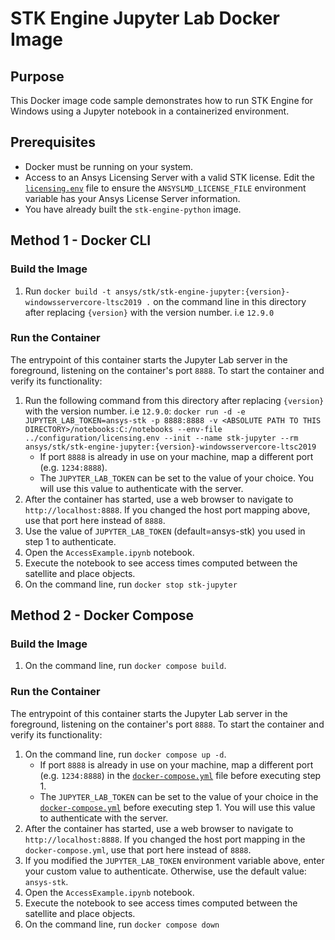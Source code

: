 # STK Engine Jupyter Lab Docker Image

## Purpose

This Docker image code sample demonstrates how to run STK Engine for Windows using a Jupyter notebook in a containerized
environment.

## Prerequisites

* Docker must be running on your system.
* Access to an Ansys Licensing Server with a valid STK license.  Edit the [`licensing.env`](../configuration/licensing.env) file to ensure the `ANSYSLMD_LICENSE_FILE` environment variable has your Ansys License Server information.
* You have already built the `stk-engine-python` image.

## Method 1 - Docker CLI

### Build the Image

1. Run `docker build -t ansys/stk/stk-engine-jupyter:{version}-windowsservercore-ltsc2019 .` on the command line in this directory after replacing `{version}` with the version number. i.e `12.9.0`

### Run the Container

The entrypoint of this container starts the Jupyter Lab server in the foreground, listening on the container's port `8888`. To start the container and verify its functionality:

1. Run the following command from this directory after replacing `{version}` with the version number. i.e `12.9.0`: `docker run -d -e JUPYTER_LAB_TOKEN=ansys-stk -p 8888:8888 -v <ABSOLUTE PATH TO THIS DIRECTORY>/notebooks:C:/notebooks --env-file ../configuration/licensing.env --init --name stk-jupyter --rm ansys/stk/stk-engine-jupyter:{version}-windowsservercore-ltsc2019`
    * If port `8888` is already in use on your machine, map a different port (e.g. `1234:8888`).
    * The `JUPYTER_LAB_TOKEN` can be set to the value of your choice. You will use this value to authenticate with the server.
2. After the container has started, use a web browser to navigate to `http://localhost:8888`. If you changed the host port mapping above, use that port here instead of `8888`.
3. Use the value of `JUPYTER_LAB_TOKEN` (default=ansys-stk) you used in step 1 to authenticate.
4. Open the `AccessExample.ipynb` notebook.
5. Execute the notebook to see access times computed between the satellite and place objects.
6. On the command line, run `docker stop stk-jupyter`

## Method 2 - Docker Compose

### Build the Image

1. On the command line, run `docker compose build`.

### Run the Container

The entrypoint of this container starts the Jupyter Lab server in the foreground, listening on the container's port `8888`. To start the container and verify its functionality:

1. On the command line, run `docker compose up -d`.
    * If port `8888` is already in use on your machine, map a different port (e.g. `1234:8888`) in the [`docker-compose.yml`](./docker-compose.yml) file before executing step 1.
    * The `JUPYTER_LAB_TOKEN` can be set to the value of your choice in the [`docker-compose.yml`](./docker-compose.yml) before executing step 1. You will use this value to authenticate with the server.
2. After the container has started, use a web browser to navigate to `http://localhost:8888`. If you changed the host port mapping in the `docker-compose.yml`, use that port here instead of `8888`.
3. If you modified the `JUPYTER_LAB_TOKEN` environment variable above, enter your custom value to authenticate. Otherwise, use the default value: `ansys-stk`.
4. Open the `AccessExample.ipynb` notebook.
5. Execute the notebook to see access times computed between the satellite and place objects.
6. On the command line, run `docker compose down`
